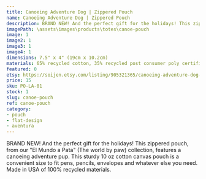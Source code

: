 ```yaml
---
title: Canoeing Adventure Dog | Zippered Pouch
name: Canoeing Adventure Dog | Zippered Pouch
description: BRAND NEW! And the perfect gift for the holidays! This zippered pouch, from our "El Mundo a Pata" (The world by paw) collection, features a canoeing adventure pup. This sturdy 10 oz cotton canvas pouch is a convenient size to fit pens, pencils, envelopes and whatever else you need.
imagePath: \assets\images\products\totes\canoe-pouch
image: 1
image2: 1
image3: 1
image4: 1
dimensions: 7.5" x 4" (19cm x 10.2cm)
materials: 65% recycled cotton, 35% recycled post consumer poly certified
featured: 0
etsy: https://soijen.etsy.com/listing/905321365/canoeing-adventure-dog-zippered-pouch?utm_source=Copy&utm_medium=ListingManager&utm_campaign=Share&utm_term=so.lmsm&share_time=1695259373188
price: 15
sku: PO-LA-01
stock: 1
slug: canoe-pouch
ref: canoe-pouch
category:
- pouch
- flat-design
- aventura
---
```

BRAND NEW! And the perfect gift for the holidays! This zippered pouch, from our "El Mundo a Pata" (The world by paw) collection, features a canoeing adventure pup. This sturdy 10 oz cotton canvas pouch is a convenient size to fit pens, pencils, envelopes and whatever else you need. Made in USA of 100% recycled materials.
